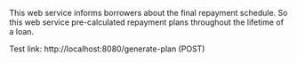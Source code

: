 This web service informs borrowers about the final repayment schedule. 
So this web service pre-calculated repayment plans throughout the lifetime of a loan.

Test link: http://localhost:8080/generate-plan (POST)